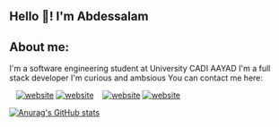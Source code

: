 ## Hello 👋! I'm Abdessalam

## About me:

I'm a software engineering student at University CADI AAYAD
I'm a full stack developer
I'm curious and ambsious
You can contact me here:

&nbsp;&nbsp;
[![website](./img/linkedin-light.svg)](https://linkedin.com/in/codeSTACKr#gh-light-mode-only)
[![website](./img/linkedin-dark.svg)](https://linkedin.com/in/codeSTACKr#gh-dark-mode-only)
&nbsp;&nbsp;
[![website](./img/instagram-light.svg)](https://instagram.com/codeSTACKr#gh-light-mode-only)
[![website](./img/instagram-dark.svg)](https://instagram.com/codeSTACKr#gh-dark-mode-only)

[![Anurag's GitHub stats](https://github-readme-stats.vercel.app/api?username=abdessalamboulayat&count_private=trueshow_icons=true&theme=dark)](https://github.com/anuraghazra/github-readme-stats)
